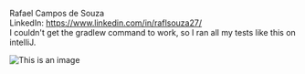 Rafael Campos de Souza <br>
LinkedIn: https://www.linkedin.com/in/raflsouza27/ <br>
I couldn't get the gradlew command to work, so I ran all my tests like this on intelliJ.<br>

![This is an image](https://github.com/Rafl27/Cheapest-Hotel---Syngenta-Challenge/blob/master/complete.png)
